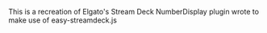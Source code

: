 This is a recreation of Elgato's Stream Deck NumberDisplay plugin wrote to make use of easy-streamdeck.js